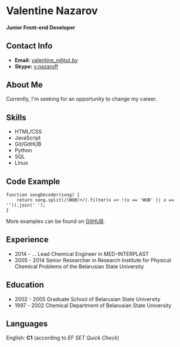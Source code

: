 # Valentine Nazarov
#### Junior Front-end Developer

## Contact Info
+ **Email:** [valentine_n@tut.by](mailto:valentine_n@tut.by)
+ **Skype:** [v.nazaroff](skype:v.nazaroff)

## About Me
Currently, I'm seeking for an opportunity to change my career.

## Skills
+ HTML/CSS
+ JavaScript
+ Git/GitHUB
+ Python
+ SQL
+ Linux

## Code Example
```
function songDecoder(song) {
    return song.split(/(WUB)+/).filter(x => !(x == 'WUB' || x == '')).join(' ');
}
```
More examples can be found on [GitHUB](https://github.com/valentine909/).
## Experience
+ 2014 - ...  Lead Chemical Engineer in MED-INTERPLAST
+ 2005 - 2014 Senior Researcher in Research Institute for Physical Chemical Problems of the Belarusian State University

## Education
+ 2002 - 2005 Graduate School of Belarusian State University
+ 1997 - 2002 Chemical Department of Belarusian State University

## Languages
English: **C1** (according to *EF SET Quick Check*)